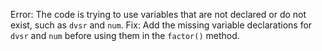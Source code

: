 Error: The code is trying to use variables that are not declared or do not exist, such as `dvsr` and `num`.
Fix: Add the missing variable declarations for `dvsr` and `num` before using them in the `factor()` method.
